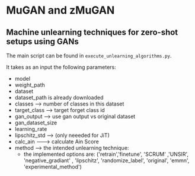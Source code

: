# MuGAN and zMuGAN
## Machine unlearning techniques for zero-shot setups using GANs


The main script can be found in `execute_unlearning_algorithms.py`.  

It takes as an input the following parameters:
  - model
  - weight_path
  - dataset
  - dataset_path is already downloaded
  - classes --> number of classes in this dataset
  - target_class --> target forget class id
  - gan_output --> use gan output vs original dataset
  - gan_dataset_size
  - learning_rate
  - lipschitz_std  --> (only neeeded for JiT)
  - calc_ain ---> calculate Ain Score
  - method --> the intended unlearning technique:
    - the implemented options are:  ('retrain','finetune', 'SCRUM' ,'UNSIR', 'negative_gradiant' , 'lipschitz', 'randomize_label', 'original', 'emmn', 'experimental_method')
    
